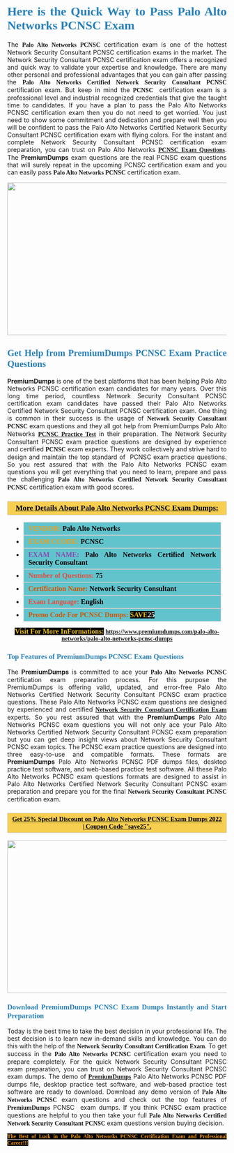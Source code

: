 <h1 style="text-align: justify;"><span style="color:#2980b9;"><span style="font-family:Georgia,serif;"><strong>Here is the Quick Way to Pass Palo Alto Networks PCNSC Exam</strong></span></span></h1>

<p style="text-align: justify;">The <span style="font-family:Georgia,serif;"><strong>Palo Alto Networks PCNSC</strong></span> certification exam is one of the hottest Network Security Consultant PCNSC certification exams in the market. The Network Security Consultant PCNSC certification exam offers a recognized and quick way to validate your expertise and knowledge. There are many other personal and professional advantages that you can gain after passing the <span style="font-family:Georgia,serif;"><strong>Palo Alto Networks Certified Network Security Consultant PCNSC</strong></span> certification exam. But keep in mind the <span style="font-family:Georgia,serif;"><strong>PCNSC </strong></span> certification exam is a professional level and industrial recognized credentials that give the taught time to candidates. If you have a plan to pass the Palo Alto Networks PCNSC certification exam then you do not need to get worried. You just need to show some commitment and dedication and prepare well then you will be confident to pass the Palo Alto Networks Certified Network Security Consultant PCNSC certification exam with flying colors. For the instant and complete Network Security Consultant PCNSC certification exam preparation, you can trust on Palo Alto Networks <span style="font-family:Georgia,serif;"><strong><a href="https://www.premiumdumps.com/palo-alto-networks/palo-alto-networks-pcnsc-dumps">PCNSC Exam Questions</a></strong></span>. The <strong>PremiumDumps</strong> exam questions are the real PCNSC exam questions that will surely repeat in the upcoming PCNSC certification exam and you can easily pass <span style="font-family:Georgia,serif;"><strong>Palo Alto Networks PCNSC</strong></span> certification exam.</p>

<p style="text-align: center;"><a href="https://www.premiumdumps.com/palo-alto-networks/palo-alto-networks-pcnsc-dumps"><img alt="" src="https://i.imgur.com/VJaqCPg.jpeg" style="width: 700px; height: 350px;" /></a></p>

<h2 style="text-align: justify;"><span style="color:#2980b9;"><span style="font-family:Georgia,serif;"><strong>Get Help from PremiumDumps PCNSC Exam Practice Questions</strong> </span></span></h2>

<p style="text-align: justify;"><span style="font-size:14px;"><strong>PremiumDumps</strong></span> is one of the best platforms that has been helping Palo Alto Networks PCNSC certification exam candidates for many years. Over this long time period, countless Network Security Consultant PCNSC certification exam candidates have passed their Palo Alto Networks Certified Network Security Consultant PCNSC certification exam. One thing is common in their success is the usage of<span style="font-family:Georgia,serif;"><strong> Network Security Consultant PCNSC </strong></span>exam questions and they all got help from PremiumDumps Palo Alto Networks <a href="https://www.premiumdumps.com/palo-alto-networks/palo-alto-networks-pcnsc-dumps"><span style="font-family:Georgia,serif;"><strong>PCNSC Practice Test</strong></span></a> in their preparation. The Network Security Consultant PCNSC exam practice questions are designed by experience and certified <span style="font-family:Georgia,serif;"><strong> PCNSC</strong></span> exam experts. They work collectively and strive hard to design and maintain the top standard of  PCNSC<strong> </strong>exam practice questions. So you rest assured that with the Palo Alto Networks PCNSC exam questions you will get everything that you need to learn, prepare and pass the challenging<span style="font-family:Georgia,serif;"><strong> Palo Alto Networks Certified Network Security Consultant PCNSC</strong></span> certification exam with good scores.</p>

<h3 style="background: #f7ce50; border: 1px solid rgb(204, 204, 204); padding: 5px 10px; text-align: center;"><span style="font-family:Georgia,serif;"><u><u><span style="color:#000000;"><span style="font-size:11pt"><span style="line-height:normal"><b><span style="font-size:13.0pt"><span cambria="">More Details About Palo Alto Networks PCNSC Exam Dumps:</span></span></b></span></span></span></u></u></span></h3>

<ul>
	<li style="margin:0cm 10pt">
	<div style="background:#61c4cd; border: 1px solid rgb(204, 204, 204); padding: 5px 10px; text-align: justify;"><span style="font-family:Georgia,serif;"><span style="font-size:11pt"><span style="line-height:normal"><b><span style="font-size:12.0pt"><span new="" roman="" times=""><span style="color:#f39c12;">VENDOR:</span> <span style="color:#000000;">Palo Alto Networks</span></span></span></b></span></span></span></div>
	</li>
	<li style="margin:0cm 10pt">
	<div style="background: #61c4cd; border: 1px solid rgb(204, 204, 204); padding: 5px 10px; text-align: justify;"><span style="font-family:Georgia,serif;"><span style="font-size:11pt"><span style="line-height:normal"><b><span style="font-size:12.0pt"><span new="" roman="" times=""><span style="color:#f39c12;">EXAM CCODE:</span> <span style="color:#000000;">PCNSC</span></span></span></b></span></span></span></div>
	</li>
	<li style="margin:0cm 10pt">
	<div style="background: #61c4cd; border: 1px solid rgb(204, 204, 204); padding: 5px 10px; text-align: justify;"><span style="font-family:Georgia,serif;"><span style="font-size:11pt"><span style="line-height:normal"><b><span style="font-size:12.0pt"><span new="" roman="" times=""><span style="color:#8e44ad;">EXAM NAME:</span> <span style="color:#000000;">Palo Alto Networks Certified Network Security Consultant</span></span></span></b></span></span></span></div>
	</li>
	<li style="margin:0cm 10pt">
	<div style="background: #61c4cd; border: 1px solid rgb(204, 204, 204); padding: 5px 10px;"><span style="font-family:Georgia,serif;"><span style="font-size:11pt"><span style="line-height:normal"><b><span style="font-size:12.0pt"><span new="" roman="" times=""><span style="color:#e74c3c;">Number of Questions:</span><span style="color:#000000;"><span style="color:#f1c40f;"> </span>75</span></span></span></b></span></span></span></div>
	</li>
	<li style="margin:0cm 10pt">
	<div style="background: #61c4cd; border: 1px solid rgb(204, 204, 204); padding: 5px 10px; text-align: justify;"><span style="font-family:Georgia,serif;"><span style="font-size:11pt"><span style="line-height:normal"><b><span style="font-size:12.0pt"><span new="" roman="" times=""><span style="color:#d35400;">Certification Name:</span> <span style="color:#000000;">Network Security Consultant</span></span></span></b></span></span></span></div>
	</li>
	<li style="margin:0cm 10pt">
	<div style="background: #61c4cd; border: 1px solid rgb(204, 204, 204); padding: 5px 10px; text-align: justify;"><span style="font-family:Georgia,serif;"><span style="font-size:11pt"><span style="line-height:normal"><b><span style="font-size:12.0pt"><span new="" roman="" times=""><span style="color:#e74c3c;">Exam Language:</span> <span style="color:#000000;">English</span></span></span></b></span></span></span></div>
	</li>
	<li style="margin:0cm 10pt">
	<div style="background: #61c4cd; border: 1px solid rgb(204, 204, 204); padding: 5px 10px;"><span style="font-family:Georgia,serif;"><span style="font-size:11pt"><span style="line-height:normal"><b><span style="font-size:12.0pt"><span new="" roman="" times=""><span style="color:#d35400;">Promo Code For PCNSC Dumps:</span><span style="color:#f1c40f;"> <span style="background-color:#000000;">SAVE</span></span><span style="color:#ffffff;"><span style="background-color:#000000;">25</span></span></span></span></b></span></span></span></div>
	</li>
</ul>

<p style="text-align: center;"><span style="font-family:Georgia,serif;"><strong><span style="font-size:16px;"><span style="color:#f1c40f;"><span style="background-color:#000000;">Visit For More InFormations:</span></span></span> <a href="https://www.premiumdumps.com/palo-alto-networks/palo-alto-networks-pcnsc-dumps">https://www.premiumdumps.com/palo-alto-networks/palo-alto-networks-pcnsc-dumps</a></strong></span></p>

<h3 style="text-align: justify;"><span style="color:#2980b9;"><span style="font-family:Georgia,serif;"><span style="font-family:Georgia,serif;"><strong>Top Features of PremiumDumps PCNSC Exam Questions</strong></span></span></span></h3>

<p style="text-align: justify;">The <span style="font-size:14px;"><strong>PremiumDumps</strong></span> is committed to ace your<span style="font-family:Georgia,serif;"><strong> Palo Alto Networks PCNSC</strong></span> certification exam preparation process. For this purpose the PremiumDumps is offering valid, updated, and error-free Palo Alto Networks Certified Network Security Consultant PCNSC exam practice questions. These Palo Alto Networks PCNSC exam questions are designed by experienced and certified <a href="https://www.premiumdumps.com/palo-alto-networks/network-security-consultant-dumps"><span style="font-family:Georgia,serif;"><strong>Network Security Consultant Certification Exam</strong></span></a> experts. So you rest assured that with the <span style="font-size:14px;"><strong>PremiumDumps </strong></span>Palo Alto Networks PCNSC exam questions you will not only ace your Palo Alto Networks Certified Network Security Consultant PCNSC exam preparation but you can get deep insight views about Network Security Consultant PCNSC exam topics. The PCNSC exam practice questions are designed into three easy-to-use and compatible formats. These formats are <strong>PremiumDumps</strong> Palo Alto Networks PCNSC PDF dumps files, desktop practice test software, and web-based practice test software. All these Palo Alto Networks PCNSC exam questions formats are designed to assist in Palo Alto Networks Certified Network Security Consultant PCNSC exam preparation and prepare you for the final <span style="font-family:Georgia,serif;"><strong>Network Security Consultant PCNSC</strong></span> certification exam.</p>

<h3 style="background: rgb(247, 206, 80); border: 1px solid rgb(204, 204, 204); padding: 5px 10px; text-align: center;"><span style="font-family:Georgia,serif;"><u><span style="color:#000000;"><span style="font-size:11pt;"><span style="line-height:normal;"><b><span cambria="">Get 25% Special Discount on Palo Alto Networks PCNSC Exam Dumps 2022 | Coupon Code "save25".</span></b></span></span></span></u></span></h3>

<p style="text-align: center;"><strong><a href="https://www.premiumdumps.com/palo-alto-networks/palo-alto-networks-pcnsc-dumps"><img alt="" src="https://i.imgur.com/F18GQwv.jpeg" style="width: 700px; height: 350px;" /></a></strong></p>

<h3 style="text-align: justify;"><span style="color:#2980b9;"><span style="font-family:Georgia,serif;"><span style="font-family:Georgia,serif;"><strong>Download PremiumDumps PCNSC Exam Dumps Instantly and Start Preparation</strong></span></span></span></h3>

<p style="text-align: justify;">Today is the best time to take the best decision in your professional life. The best decision is to learn new in-demand skills and knowledge. You can do this with the help of the <span style="font-family:Georgia,serif;"><strong>Network Security Consultant Certification Exam</strong></span>. To get success in the <strong><span style="font-family:Georgia,serif;">Palo Alto Networks PCNSC</span></strong> certification exam you need to prepare completely. For the quick Network Security Consultant PCNSC exam preparation, you can trust on Network Security Consultant PCNSC exam dumps. The demo of <a href="https://www.premiumdumps.com/"><span style="font-family:Georgia,serif;"><strong><span style="font-size:14px;">PremiumDumps</span></strong></span></a> Palo Alto Networks PCNSC PDF dumps file, desktop practice test software, and web-based practice test software are ready to download. Download any demo version of <span style="font-family:Georgia,serif;"><strong>Palo Alto Networks PCNSC</strong></span> exam questions and check out the top features of <span style="font-size:14px;"><span style="font-family:Georgia,serif;"><strong>PremiumDumps</strong></span></span> PCNSC  exam dumps. If you think PCNSC exam practice questions are helpful to you then take your full<span style="font-family:Georgia,serif;"><strong> Palo Alto Networks Certified Network Security Consultant PCNSC </strong></span>exam questions version buying decision.</p>

<p style="text-align: justify;"><span style="color:#f39c12;"><span style="font-size:12px;"><span style="font-family:Georgia,serif;"><strong><span style="background-color:#000000;">The Best of Luck in the Palo Alto Networks PCNSC Certification Exam and Professional Career!!!</span></strong></span></span></span></p>
